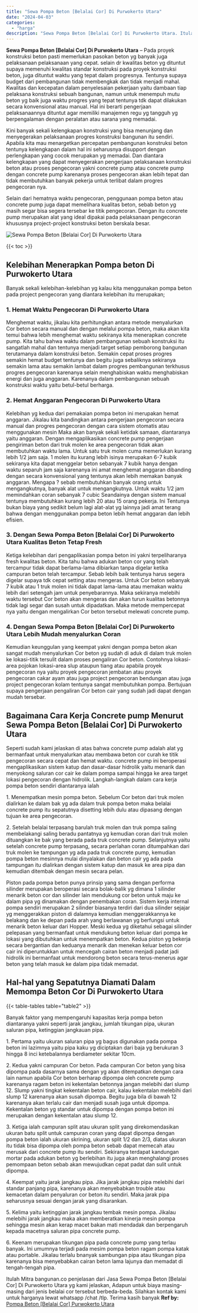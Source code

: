 ```yaml
---
title: "Sewa Pompa Beton [Belalai Cor] Di Purwokerto Utara"
date: "2024-04-03"
categories: 
  - "harga"
description: "Sewa Pompa Beton [Belalai Cor] Di Purwokerto Utara. Itulah Mitra bangunan.co penjelasan dari Jasa Sewa Pompa Beton [Belalai Cor] Di Purwokerto Utara yg kam..."
---
```


**Sewa Pompa Beton \[Belalai Cor\] Di Purwokerto Utara** – Pada proyek konstruksi beton pasti memerlukan pasokan beton yg banyak juga pelaksanaan pelaksanaan yang cepat. selain dr kwalitas beton yg dituntut supaya memenuhi kwalitas standar konstruksi pada proyek konstruksi beton, juga dituntut waktu yang tepat dalam progresnya. Tentunya supaya budget dari pembangunan tidak membengkak dan tidak menjadi mahal. Kwalitas dan kecepatan dalam penyelesaian pekerjaan yaitu dambaan tiap pelaksana konstruksi sebuah bangunan, namun untuk menempuh mutu beton yg baik juga waktu progres yang tepat tentunya tdk dapat dilakukan secara konvensional atau manual. Hal ini berarti pengerjaan pelaksanaannya dituntut agar memiliki manajemen regu yg tangguh yg berpengalaman dengan peralatan atau sarana yang memadai.

Kini banyak sekali kelengkapan konstruksi yang bisa menunjang dan menyegerakan pelaksanaan progres konstruksi bangunan itu sendiri. Apabila kita mau menargetkan percepatan pembangunan konstruksi beton tentunya kelengkapan dalam hal ini seharusnya disupport dengan perlengkapan yang cocok merupakan yg memadai. Dan diantara kelengkapan yang dapat menyegerakan pengerjaan pelaksanaan konstruksi beton atau proses pengecoran yakni concrete pump atau concrete pump dengan concrete pump karenanya proses pengecoran akan lebih tepat dan tidak membutuhkan banyak pekerja untuk terlibat dalam progres pengecoran nya.

Selain dari hematnya waktu pengecoran, penggunaan pompa beton atau concrete pump juga dapat memelihara kualitas beton, sebab beton yg masih segar bisa segera tersebar ke titik pengecoran. Dengan itu concrete pump merupakan alat yang ideal dipakai pada pelaksanaan pengecoran khususnya project-project konstruksi beton berskala besar.

![Sewa Pompa Beton [Belalai Cor] Di Purwokerto Utara](/images/sewa-concrete-pump-03.png)

{{< toc >}}

## Kelebihan Menerapkan Pompa beton Di Purwokerto Utara

Banyak sekali kelebihan-kelebihan yg kalau kita menggunakan pompa beton pada project pengecoran yang diantara kelebihan itu merupakan;

### 1\. Hemat Waktu Pengecoran Di Purwokerto Utara

Menghemat waktu, jikalau kita perhitungkan antara metode menyalurkan Cor beton secara manual dan dengan melalui pompa beton, maka akan kita temui bahwa lebih menghemat waktu sekiranya kita menerapkan concrete pump. Kita tahu bahwa waktu dalam pembangunan sebuah konstruksi itu sangatlah mahal dan tentunya menjadi target setiap pemborong bangunan terutamanya dalam konstruksi beton. Semakin cepat proses progres semakin hemat budget tentunya dan begitu juga sebaliknya sekiranya semakin lama atau semakin lambat dalam progres pembangunan terkhusus progres pengecoran karenanya selain menghabiskan waktu menghabiskan energi dan juga anggaran. Karenanya dalam pembangunan sebuah konstruksi waktu yaitu betul-betul berharga.

### 2\. Hemat Anggaran Pengecoran Di Purwokerto Utara

Kelebihan yg kedua dari pemakaian pompa beton ini merupakan hemat anggaran. Jikalau kita bandingkan antara pengerjaan pengecoran secara manual dan progres pengecoran dengan cara sistem otomatis atau menggunakan mesin Maka akan banyak sekali ketidak samaan, diantaranya yaitu anggaran. Dengan mengaplikasikan concrete pump pengerjaan pengiriman beton dari truk molen ke area pengecoran tidak akan membutuhkan waktu lama. Untuk satu truk molen cuma memerlukan kurang lebih 1/2 jam saja. 1 molen itu kurang lebih isinya merupakan 6-7 kubik sekiranya kita dapat menggelar beton sebanyak 7 kubik hanya dengan waktu separuh jam saja karenanya ini amat menghemat anggaran dibanding dengan secara konvensional yang tentunya akan lebih memakan banyak anggaran. Mengapa ? sebab membutuhkan banyak orang untuk mengangkutnya, banyak alat untuk mengangkutnya. Untuk waktu 1/2 jam memindahkan coran sebanyak 7 cubic Seandainya dengan sistem manual tentunya membutuhkan kurang lebih 20 atau 15 orang pekerja. Ini Tentunya bukan biaya yang sedikit belum lagi alat-alat yg lainnya jadi amat terang bahwa dengan menggunakan pompa beton lebih hemat anggaran dan lebih efisien.

### 3\. Dengan Sewa Pompa Beton \[Belalai Cor\] Di Purwokerto Utara Kualitas Beton Tetap Fresh

Ketiga kelebihan dari pengaplikasian pompa beton ini yakni terpeliharanya fresh kwalitas beton. Kita tahu bahwa adukan beton cor yang telah tercampur tidak dapat berlama-lama dibiarkan tanpa digelar ketika campuran beton telah tercampur. Sebab lebih baik tentunya harus segera digelar supaya tdk cepat setting atau mengeras. Untuk Cor beton sebanyak 7 kubik atau 1 truk molen ini tidak dapat lama-lama atau memakan waktu lebih dari setengah jam untuk penyebarannya. Maka sekiranya melebihi waktu tersebut Cor beton akan mengeras dan akan turun kualitas betonnya tidak lagi segar dan susah untuk dipadatkan. Maka metode mempercepat nya yaitu dengan mengalirkan Cor beton tersebut melewati concrete pump.

### 4\. Dengan Sewa Pompa Beton \[Belalai Cor\] Di Purwokerto Utara Lebih Mudah menyalurkan Coran

Kemudian keunggulan yang keempat yakni dengan pompa beton akan sangat mudah menyalurkan Cor beton yg sudah di aduk di dalam truk molen ke lokasi-titik tersulit dalam proses pengaliran Cor beton. Contohnya lokasi-area pojokan lokasi-area slup ataupun tiang atau apabila proyek pengecoran nya yaitu proyek pengecoran jembatan atau proyek pengecoran cakar ayam atau juga project pengecoran bendungan atau juga project pengecoran kolam tentunya sangat membutuhkan pompa. Bertujuan supaya pengerjaan pengaliran Cor beton cair yang sudah jadi dapat dengan mudah tersebar.

## Bagaimana Cara Kerja Concrete pump Menurut Sewa Pompa Beton \[Belalai Cor\] Di Purwokerto Utara

Seperti sudah kami jelaskan di atas bahwa concrete pump adalah alat yg bermanfaat untuk menyalurkan atau membawa beton cor curah ke titik pengecoran secara cepat dan hemat waktu. concrete pump ini beroperasi mengaplikasikan sistem katup dan dasar-dasar hidrolik yaitu menarik dan menyokong saluran cor cair ke dalam pompa sampai hingga ke area target lokasi pengecoran dengan hidrolik. Langkah-langkah dalam cara kerja pompa beton sendiri diantaranya ialah

1\. Menempatkan mesin pompa beton. Sebelum Cor beton dari truk molen dialirkan ke dalam bak yg ada dalam truk pompa beton maka belalai concrete pump itu sepatutnya disetting lebih dulu atau dipasang dengan tujuan ke area pengecoran.

2\. Setelah belalai terpasang barulah truk molen dan truk pompa saling membelakangi saling beradu pantatnya yg kemudian coran dari truk molen dituangkan ke bak yang berada pada truk concrete pump. Selanjutnya yaitu setelah concrete pump terpasang, secara perlahan coran ditumpahkan dari truk molen ke tampungan yg ada pada truk concrete pump, kemudian pompa beton mesinnya mulai dinyalakan dan beton cair yg ada pada tampungan itu dialirkan dengan sistem katup dan masuk ke area pipa dan kemudian ditembak dengan mesin secara pelan.

Piston pada pompa beton punya prinsip yang sama dengan performa silinder merupakan beroperasi secara bolak-balik yg dimana 1 silinder menarik beton cor dan silinder lain mendukung cor beton untuk maju ke dalam pipa yg dinamakan dengan penembakan coran. Sistem kerja internal pompa sendiri merupakan 2 silinder biasanya terdiri dari dua silinder sejajar yg menggerakkan piston di dalamnya kemudian menggerakkannya ke belakang dan ke depan pada arah yang berlawanan yg berfungsi untuk menarik beton keluar dari Hopper. Meski kedua yg diketahui sebagai silinder pelepasan yang bermanfaat untuk mendukung beton keluar dari pompa ke lokasi yang dibutuhkan untuk menempatkan beton. Kedua piston yg bekerja secara bergantian dan keduanya menarik dan menekan keluar beton cor cair ini diperuntukkan untuk mencegah cairan beton menjadi padat jadi hidrolik ini bermanfaat untuk mendorong beton secara terus-menerus agar beton yang telah masuk ke dalam pipa tidak memadat.

## Hal-hal yang Sepatutnya Diamati Dalam Memompa Beton Cor Di Purwokerto Utara

{{< table-tables table="table2" >}}

Banyak faktor yang mempengaruhi kapasitas kerja pompa beton diantaranya yakni seperti jarak jangkau, jumlah tikungan pipa, ukuran saluran pipa, ketinggian jangkauan pipa.

1\. Pertama yaitu ukuran saluran pipa yg bagus digunakan pada pompa beton ini lazimnya yaitu pipa kaku yg diciptakan dari baja yg berukuran 3 hingga 8 inci ketebalannya berdiameter sekitar 10cm.

2\. Kedua yakni campuran Cor beton. Pada campuran Cor beton yang bisa dipompa pada dasarnya sama dengan yg akan ditempatkan dengan cara lain namun apabila Cor beton berharap dipompa oleh concrete pump karenanya ragam beton ini kekentalan betonnya jangan melebihi dari slump 12. Slump yakni tingkat kekentalan beton cair, kalau kekentalan melebihi dari slump 12 karenanya akan susah dipompa. Begitu juga bila di bawah 12 karenanya akan terlalu cair dan menjadi susah juga untuk dipompa. Kekentalan beton yg standar untuk dipompa dengan pompa beton ini merupakan dengan kekentalan atau slump 12.

3\. Ketiga ialah campuran split atau ukuran split yang direkomendasikan ukuran batu split untuk campuran coran yang dapat dipompa dengan pompa beton ialah ukuran skrining, ukuran split 1/2 dan 2/3, diatas ukuran itu tidak bisa dipompa oleh pompa beton sebab dapat memecah atau merusak dari concrete pump itu sendiri. Sekiranya terdapat kandungan mortar pada adukan beton yg berlebihan itu juga akan menghalangi proses pemompaan beton sebab akan mewujudkan cepat padat dan sulit untuk dipompa.

4\. Keempat yaitu jarak jangkau pipa. Jika jarak jangkau pipa melebihi dari standar panjang pipa, karenanya akan menyebabkan trouble atau kemacetan dalam penyaluran cor beton itu sendiri. Maka jarak pipa seharusnya sesuai dengan jarak yang disarankan.

5\. Kelima yaitu ketinggian jarak jangkau tembak mesin pompa. Jikalau melebihi jarak jangkau maka akan memberatkan kinerja mesin pompa sehingga mesin akan kerap macet bakan mati mendadak dan berpengaruh kepada macetnya saluran pipa concrete pump.

6\. Keenam merupakan tikungan pipa pada concrete pump yang terlau banyak. Ini umumnya terjadi pada mesim pompa beton ragam pompa katak atau portable. Jikalau terlalu bnanyak sambungan pipa atau tikungan pipa karenanya bisa menyebabkan cairan beton lama lajunya dan memadat di tengah-tengah pipa.

Itulah Mitra bangunan.co penjelasan dari Jasa Sewa Pompa Beton \[Belalai Cor\] Di Purwokerto Utara yg kami jelaskan, Adapun untuk biaya masing-masing dari jenis belalai cor tersebut berbeda-beda. Silahkan kontak kami untuk harganya lewat whatsapp /chat /tlp. Terima kasih banyak
**Ref by:** [Pompa Beton [Belalai Cor] Purwokerto Utara](https://id.wikipedia.org/wiki/Pompa)
